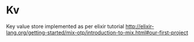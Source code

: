 Kv
==

Key value store implemented as per elixir tutorial http://elixir-lang.org/getting-started/mix-otp/introduction-to-mix.html#our-first-project
